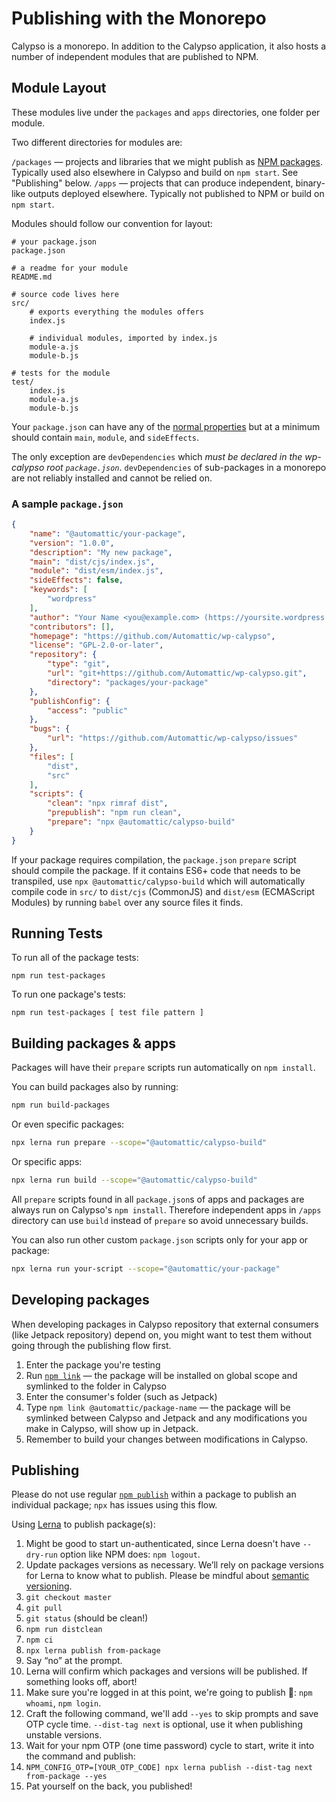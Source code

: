 # Publishing with the Monorepo

Calypso is a monorepo. In addition to the Calypso application, it also hosts a number of independent modules that are published to NPM.

## Module Layout

These modules live under the `packages` and `apps` directories, one folder per module.

Two different directories for modules are:

`/packages` — projects and libraries that we might publish as [NPM packages](https://docs.npmjs.com/about-packages-and-modules). Typically used also elsewhere in Calypso and build on `npm start`. See "Publishing" below.
`/apps` — projects that can produce independent, binary-like outputs deployed elsewhere. Typically not published to NPM or build on `npm start`.

Modules should follow our convention for layout:
```
# your package.json
package.json

# a readme for your module
README.md

# source code lives here
src/
	# exports everything the modules offers
	index.js

	# individual modules, imported by index.js
	module-a.js
	module-b.js

# tests for the module
test/
	index.js
	module-a.js
	module-b.js
```

Your `package.json` can have any of the [normal properties](https://docs.npmjs.com/files/package.json) but at a minimum should contain `main`, `module`, and `sideEffects`.

The only exception are `devDependencies` which _must be declared in the wp-calypso root `package.json`_. `devDependencies` of sub-packages in a monorepo are not reliably installed and cannot be relied on.

### A sample `package.json`

```json
{
	"name": "@automattic/your-package",
	"version": "1.0.0",
	"description": "My new package",
	"main": "dist/cjs/index.js",
	"module": "dist/esm/index.js",
	"sideEffects": false,
	"keywords": [
		"wordpress"
	],
	"author": "Your Name <you@example.com> (https://yoursite.wordpress.com/)",
	"contributors": [],
	"homepage": "https://github.com/Automattic/wp-calypso",
	"license": "GPL-2.0-or-later",
	"repository": {
		"type": "git",
		"url": "git+https://github.com/Automattic/wp-calypso.git",
		"directory": "packages/your-package"
	},
	"publishConfig": {
		"access": "public"
	},
	"bugs": {
		"url": "https://github.com/Automattic/wp-calypso/issues"
	},
	"files": [
		"dist",
		"src"
	],
	"scripts": {
		"clean": "npx rimraf dist",
		"prepublish": "npm run clean",
		"prepare": "npx @automattic/calypso-build"
	}
}
```

If your package requires compilation, the `package.json` `prepare` script should compile the package. If it contains ES6+ code that needs to be transpiled, use `npx @automattic/calypso-build` which will automatically compile code in `src/` to `dist/cjs` (CommonJS) and `dist/esm` (ECMAScript Modules) by running `babel` over any source files it finds.

## Running Tests

To run all of the package tests:

`npm run test-packages`

To run one package's tests:

`npm run test-packages [ test file pattern ]`

## Building packages & apps

Packages will have their `prepare` scripts run automatically on `npm install`.

You can build packages also by running:

```bash
npm run build-packages
```

Or even specific packages:

```bash
npx lerna run prepare --scope="@automattic/calypso-build"
```

Or specific apps:

```bash
npx lerna run build --scope="@automattic/calypso-build"
```

All `prepare` scripts found in all `package.json`s of apps and packages are always run on Calypso's `npm install`. Therefore independent apps in `/apps` directory can use `build` instead of `prepare` so avoid unnecessary builds.

You can also run other custom `package.json` scripts only for your app or package:
```bash
npx lerna run your-script --scope="@automattic/your-package"
```

## Developing packages

When developing packages in Calypso repository that external consumers (like Jetpack repository) depend on, you might want to test them without going through the publishing flow first.

1. Enter the package you're testing
1. Run [`npm link`](https://docs.npmjs.com/cli/link) — the package will be installed on global scope and symlinked to the folder in Calypso
1. Enter the consumer's folder (such as Jetpack)
1. Type `npm link @automattic/package-name` — the package will be symlinked between Calypso and Jetpack and any modifications you make in Calypso, will show up in Jetpack.
1. Remember to build your changes between modifications in Calypso.

## Publishing

Please do not use regular [`npm publish`](https://docs.npmjs.com/cli/publish) within a package to publish an individual package; `npx` has issues using this flow.

Using [Lerna](https://lernajs.io/) to publish package(s):

1. Might be good to start un-authenticated, since Lerna doesn't have `--dry-run` option like NPM does: `npm logout`.
1. Update packages versions as necessary. We’ll rely on package versions for Lerna to know what to publish. Please be mindful about [semantic versioning](https://semver.org/).
1. `git checkout master`
1. `git pull`
1. `git status` (should be clean!)
1. `npm run distclean`
1. `npm ci`
1. `npx lerna publish from-package`
1. Say “no” at the prompt.
1. Lerna will confirm which packages and versions will be published. If something looks off, abort!
1. Make sure you're logged in at this point, we're going to publish 🚀: `npm whoami`, `npm login`.
1. Craft the following command, we'll add `--yes` to skip prompts and save OTP cycle time. `--dist-tag next` is optional, use it when publishing unstable versions.
1. Wait for your npm OTP (one time password) cycle to start, write it into the command and publish:
1. `NPM_CONFIG_OTP=[YOUR_OTP_CODE] npx lerna publish --dist-tag next from-package --yes`
1. Pat yourself on the back, you published!
